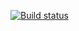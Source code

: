 [![Build status](https://ci.appveyor.com/api/projects/status/g6vvu3o9vyooj8t5?svg=true)](https://ci.appveyor.com/project/MAGZSIM/webselenide)